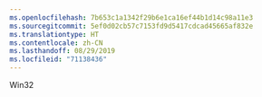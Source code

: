 ```yaml
---
ms.openlocfilehash: 7b653c1a1342f29b6e1ca16ef44b1d14c98a11e3
ms.sourcegitcommit: 5ef0d02cb57c7153fd9d5417cdcad45665af832e
ms.translationtype: HT
ms.contentlocale: zh-CN
ms.lasthandoff: 08/29/2019
ms.locfileid: "71138436"
---
```

Win32